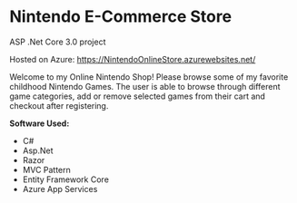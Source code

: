 # Nintendo E-Commerce Store

ASP .Net Core 3.0 project

Hosted on Azure: https://NintendoOnlineStore.azurewebsites.net/

Welcome to my Online Nintendo Shop! Please browse some of my favorite childhood Nintendo Games. The user is able to browse through different game categories, add or remove selected games from their cart and checkout after registering. 

**Software Used:**
<ul>
  <li>C#</li>
<li>Asp.Net</li>
<li>Razor</li>
<li>MVC Pattern</li>
<li>Entity Framework Core</li>
<li>Azure App Services</li>
</ul>

